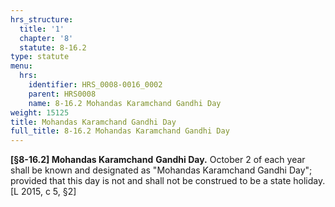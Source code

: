 ```yaml
---
hrs_structure:
  title: '1'
  chapter: '8'
  statute: 8-16.2
type: statute
menu:
  hrs:
    identifier: HRS_0008-0016_0002
    parent: HRS0008
    name: 8-16.2 Mohandas Karamchand Gandhi Day
weight: 15125
title: Mohandas Karamchand Gandhi Day
full_title: 8-16.2 Mohandas Karamchand Gandhi Day
---
```

**[§8-16.2] Mohandas Karamchand** **Gandhi Day.** October 2 of each year shall be known and designated as "Mohandas Karamchand Gandhi Day"; provided that this day is not and shall not be construed to be a state holiday. [L 2015, c 5, §2]